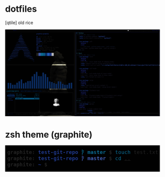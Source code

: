 # dotfiles
[qtile] old rice

<img src="pics/screens/2020-04-12-084740_1920x1080_scrot.png">

# zsh theme (graphite)
<img src="pics/screens/2020-04-11_22-18.png">
